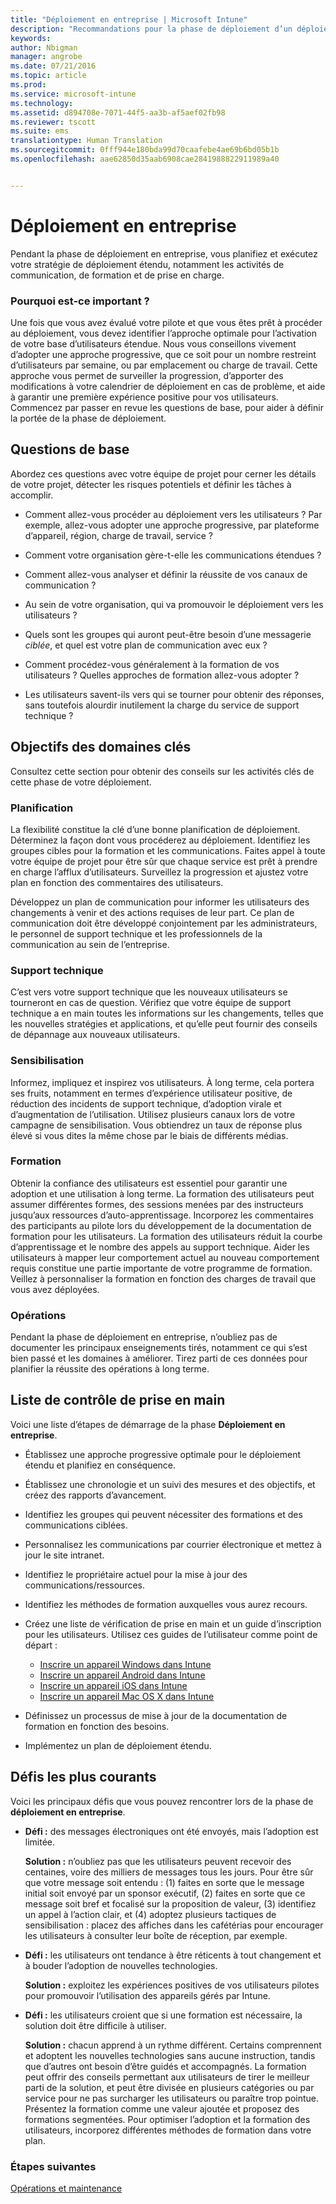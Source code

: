 ```yaml
---
title: "Déploiement en entreprise | Microsoft Intune"
description: "Recommandations pour la phase de déploiement d’un déploiement Intune."
keywords: 
author: Nbigman
manager: angrobe
ms.date: 07/21/2016
ms.topic: article
ms.prod: 
ms.service: microsoft-intune
ms.technology: 
ms.assetid: d894708e-7071-44f5-aa3b-af5aef02fb98
ms.reviewer: tscott
ms.suite: ems
translationtype: Human Translation
ms.sourcegitcommit: 0fff944e180bda99d70caafebe4ae69b6bd05b1b
ms.openlocfilehash: aae62850d35aab6908cae2841988822911989a40


---
```


# Déploiement en entreprise
Pendant la phase de déploiement en entreprise, vous planifiez et exécutez votre stratégie de déploiement étendu, notamment les activités de communication, de formation et de prise en charge.

### Pourquoi est-ce important ?
Une fois que vous avez évalué votre pilote et que vous êtes prêt à procéder au déploiement, vous devez identifier l’approche optimale pour l’activation de votre base d’utilisateurs étendue. Nous vous conseillons vivement d’adopter une approche progressive, que ce soit pour un nombre restreint d’utilisateurs par semaine, ou par emplacement ou charge de travail. Cette approche vous permet de surveiller la progression, d’apporter des modifications à votre calendrier de déploiement en cas de problème, et aide à garantir une première expérience positive pour vos utilisateurs.
Commencez par passer en revue les questions de base, pour aider à définir la portée de la phase de déploiement.

## Questions de base
Abordez ces questions avec votre équipe de projet pour cerner les détails de votre projet, détecter les risques potentiels et définir les tâches à accomplir.

-   Comment allez-vous procéder au déploiement vers les utilisateurs ? Par exemple, allez-vous adopter une approche progressive, par plateforme d’appareil, région, charge de travail, service ?

-   Comment votre organisation gère-t-elle les communications étendues ?

-   Comment allez-vous analyser et définir la réussite de vos canaux de communication ?

-   Au sein de votre organisation, qui va promouvoir le déploiement vers les utilisateurs ?

-   Quels sont les groupes qui auront peut-être besoin d’une messagerie *ciblée*, et quel est votre plan de communication avec eux ?

-   Comment procédez-vous généralement à la formation de vos utilisateurs ? Quelles approches de formation allez-vous adopter ?

-   Les utilisateurs savent-ils vers qui se tourner pour obtenir des réponses, sans toutefois alourdir inutilement la charge du service de support technique ?

## Objectifs des domaines clés
Consultez cette section pour obtenir des conseils sur les activités clés de cette phase de votre déploiement.

### Planification
La flexibilité constitue la clé d’une bonne planification de déploiement. Déterminez la façon dont vous procéderez au déploiement. Identifiez les groupes cibles pour la formation et les communications. Faites appel à toute votre équipe de projet pour être sûr que chaque service est prêt à prendre en charge l’afflux d’utilisateurs.
Surveillez la progression et ajustez votre plan en fonction des commentaires des utilisateurs.

Développez un plan de communication pour informer les utilisateurs des changements à venir et des actions requises de leur part. Ce plan de communication doit être développé conjointement par les administrateurs, le personnel de support technique et les professionnels de la communication au sein de l’entreprise.

### Support technique
C’est vers votre support technique que les nouveaux utilisateurs se tourneront en cas de question. Vérifiez que votre équipe de support technique a en main toutes les informations sur les changements, telles que les nouvelles stratégies et applications, et qu’elle peut fournir des conseils de dépannage aux nouveaux utilisateurs.

### Sensibilisation
Informez, impliquez et inspirez vos utilisateurs. À long terme, cela portera ses fruits, notamment en termes d’expérience utilisateur positive, de réduction des incidents de support technique, d’adoption virale et d’augmentation de l’utilisation. Utilisez plusieurs canaux lors de votre campagne de sensibilisation. Vous obtiendrez un taux de réponse plus élevé si vous dites la même chose par le biais de différents médias.

### Formation
Obtenir la confiance des utilisateurs est essentiel pour garantir une adoption et une utilisation à long terme. La formation des utilisateurs peut assumer différentes formes, des sessions menées par des instructeurs jusqu’aux ressources d’auto-apprentissage. Incorporez les commentaires des participants au pilote lors du développement de la documentation de formation pour les utilisateurs. La formation des utilisateurs réduit la courbe d’apprentissage et le nombre des appels au support technique. Aider les utilisateurs à mapper leur comportement actuel au nouveau comportement requis constitue une partie importante de votre programme de formation. Veillez à personnaliser la formation en fonction des charges de travail que vous avez déployées.

### Opérations
Pendant la phase de déploiement en entreprise, n’oubliez pas de documenter les principaux enseignements tirés, notamment ce qui s’est bien passé et les domaines à améliorer. Tirez parti de ces données pour planifier la réussite des opérations à long terme.

## Liste de contrôle de prise en main
Voici une liste d’étapes de démarrage de la phase **Déploiement en entreprise**.

-   Établissez une approche progressive optimale pour le déploiement étendu et planifiez en conséquence.

-   Établissez une chronologie et un suivi des mesures et des objectifs, et créez des rapports d’avancement.

-   Identifiez les groupes qui peuvent nécessiter des formations et des communications ciblées.

-   Personnalisez les communications par courrier électronique et mettez à jour le site intranet.

-   Identifiez le propriétaire actuel pour la mise à jour des communications/ressources.

-   Identifiez les méthodes de formation auxquelles vous aurez recours.

-   Créez une liste de vérification de prise en main et un guide d’inscription pour les utilisateurs.
    Utilisez ces guides de l’utilisateur comme point de départ :
    -  [Inscrire un appareil Windows dans Intune](/intune/enduser/enroll-your-device-in-intune-windows)
    -  [Inscrire un appareil Android dans Intune](/intune/enduser/enroll-your-device-in-intune-android)
    -  [Inscrire un appareil iOS dans Intune](/intune/enduser/enroll-your-device-in-intune-ios)
    -  [Inscrire un appareil Mac OS X dans Intune](/intune/enduser/enroll-your-device-in-intune-mac-os-x)

-   Définissez un processus de mise à jour de la documentation de formation en fonction des besoins.

-   Implémentez un plan de déploiement étendu.

## Défis les plus courants
Voici les principaux défis que vous pouvez rencontrer lors de la phase de **déploiement en entreprise**.

-   **Défi :** des messages électroniques ont été envoyés, mais l’adoption est limitée.

    **Solution :** n’oubliez pas que les utilisateurs peuvent recevoir des centaines, voire des milliers de messages tous les jours. Pour être sûr que votre message soit entendu : (1) faites en sorte que le message initial soit envoyé par un sponsor exécutif, (2) faites en sorte que ce message soit bref et focalisé sur la proposition de valeur, (3) identifiez un appel à l’action clair, et (4) adoptez plusieurs tactiques de sensibilisation : placez des affiches dans les cafétérias pour encourager les utilisateurs à consulter leur boîte de réception, par exemple.

-   **Défi :** les utilisateurs ont tendance à être réticents à tout changement et à bouder l’adoption de nouvelles technologies.

    **Solution :** exploitez les expériences positives de vos utilisateurs pilotes pour promouvoir l’utilisation des appareils gérés par Intune.

-   **Défi :** les utilisateurs croient que si une formation est nécessaire, la solution doit être difficile à utiliser.

    **Solution :** chacun apprend à un rythme différent. Certains comprennent et adoptent les nouvelles technologies sans aucune instruction, tandis que d’autres ont besoin d’être guidés et accompagnés. La formation peut offrir des conseils permettant aux utilisateurs de tirer le meilleur parti de la solution, et peut être divisée en plusieurs catégories ou par service pour ne pas surcharger les utilisateurs ou paraître trop pointue. Présentez la formation comme une valeur ajoutée et proposez des formations segmentées. Pour optimiser l’adoption et la formation des utilisateurs, incorporez différentes méthodes de formation dans votre plan.

### Étapes suivantes
[Opérations et maintenance](operations-and-maintenance.md)



<!--HONumber=Jul16_HO4-->


